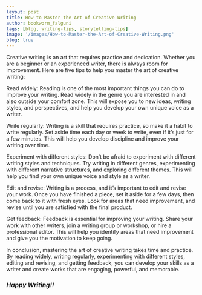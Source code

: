 ```yaml
---
layout: post
title: How to Master the Art of Creative Writing
author: bookworm_falguni
tags: [blog, writing-tips, storytelling-tips]
image: '/images/How-to-Master-the-Art-of-Creative-Writing.png'
blog: true
---
```

Creative writing is an art that requires practice and dedication. Whether you are a beginner or an experienced writer, there is always room for improvement. Here are five tips to help you master the art of creative writing:

Read widely: Reading is one of the most important things you can do to improve your writing. Read widely in the genre you are interested in and also outside your comfort zone. This will expose you to new ideas, writing styles, and perspectives, and help you develop your own unique voice as a writer.

Write regularly: Writing is a skill that requires practice, so make it a habit to write regularly. Set aside time each day or week to write, even if it’s just for a few minutes. This will help you develop discipline and improve your writing over time.

Experiment with different styles: Don’t be afraid to experiment with different writing styles and techniques. Try writing in different genres, experimenting with different narrative structures, and exploring different themes. This will help you find your own unique voice and style as a writer.

Edit and revise: Writing is a process, and it’s important to edit and revise your work. Once you have finished a piece, set it aside for a few days, then come back to it with fresh eyes. Look for areas that need improvement, and revise until you are satisfied with the final product.

Get feedback: Feedback is essential for improving your writing. Share your work with other writers, join a writing group or workshop, or hire a professional editor. This will help you identify areas that need improvement and give you the motivation to keep going.

In conclusion, mastering the art of creative writing takes time and practice. By reading widely, writing regularly, experimenting with different styles, editing and revising, and getting feedback, you can develop your skills as a writer and create works that are engaging, powerful, and memorable. 


### ***Happy Writing!!***
